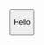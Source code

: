 
<html>
<body>
<button onclick = "doSomething()" click me</button>
<p id="greeting">Hello</p>
<script>
     function doSomething(){
         document.getElementById("greeting").innerHTML = "Goodbye";
 </script>
</body>














